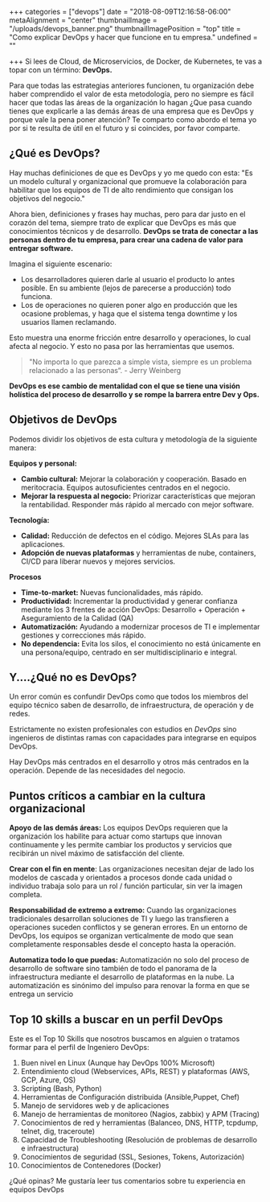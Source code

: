 +++
categories = ["devops"]
date = "2018-08-09T12:16:58-06:00"
metaAlignment = "center"
thumbnailImage = "/uploads/devops_banner.png"
thumbnailImagePosition = "top"
title = "Como explicar DevOps y hacer que funcione en tu empresa."
undefined = ""

+++
Si lees de Cloud, de Microservicios, de Docker, de Kubernetes, te vas a topar con un término: **DevOps.**

Para que todas las estrategias anteriores funcionen, tu organización debe haber comprendido el valor de esta metodología, pero no siempre es fácil hacer que todas las áreas de la organización lo hagan ¿Que pasa cuando tienes que explicarle a las demás áreas de una empresa que es DevOps y porque vale la pena poner atención? Te comparto como abordo el tema yo por si te resulta de útil en el futuro y si coincides, por favor comparte.

## ¿Qué es DevOps?

Hay muchas definiciones de que es DevOps y yo me quedo con esta: "Es un modelo cultural y organizacional que promueve la colaboración para habilitar que los equipos de TI de alto rendimiento que consigan los objetivos del negocio."

Ahora bien, definiciones y frases hay muchas, pero para dar justo en el corazón del tema, siempre trato de explicar que  DevOps es más que conocimientos técnicos y de desarrollo. **DevOps se trata de conectar a las personas dentro de tu empresa, para crear una cadena de valor para entregar software.**

Imagina el siguiente escenario:

* Los desarrolladores quieren darle al usuario el producto lo antes posible. En su ambiente (lejos de parecerse a producción) todo funciona.
* Los de operaciones no quieren poner algo en producción que les ocasione problemas, y haga que el sistema tenga downtime y los usuarios llamen reclamando.

Esto muestra una enorme fricción entre desarrollo y operaciones, lo cual afecta al negocio. Y esto no pasa por las herramientas que usemos.

> "No importa lo que parezca a simple vista, siempre es un problema relacionado a las personas“. - Jerry Weinberg

**DevOps es ese cambio de mentalidad con el que se tiene una visión holística del proceso de desarrollo y se rompe la barrera entre Dev y Ops.**

## Objetivos de DevOps

Podemos dividir los objetivos de esta cultura y metodología de la siguiente manera:

**Equipos y personal:**

* **Cambio cultural:** Mejorar la colaboración y cooperación. Basado en meritocracia. Equipos autosuficientes centrados en el negocio.
* **Mejorar la respuesta al negocio:** Priorizar características que mejoran la rentabilidad. Responder más rápido al mercado con mejor software.

**Tecnología:**

* **Calidad:** Reducción de defectos en el código. Mejores SLAs para las aplicaciones.
* **Adopción de nuevas plataformas** y herramientas de nube, containers, CI/CD para liberar nuevos y mejores servicios.

**Procesos**

* **Time-to-market:** Nuevas funcionalidades, más rápido.
* **Productividad:** Incrementar la productividad y generar confianza mediante los 3 frentes de acción DevOps: Desarrollo + Operación + Aseguramiento de la Calidad (QA)
* **Automatización:** Ayudando a modernizar procesos de TI e implementar gestiones y correcciones más rápido.
* **No dependencia:** Evita los silos, el conocimiento no está únicamente en una persona/equipo, centrado en ser multidisciplinario e integral.

## Y....¿Qué no es DevOps?

Un error común es confundir DevOps como que todos los miembros del equipo técnico saben de desarrollo, de infraestructura, de operación y de redes.

Estrictamente no existen profesionales con estudios en _DevOps_ sino ingenieros de distintas ramas con capacidades para integrarse en equipos DevOps.

Hay DevOps más centrados en el desarrollo y otros más centrados en la operación. Depende de las necesidades del negocio.

## Puntos críticos a cambiar en la cultura organizacional

**Apoyo de las demás áreas:** Los equipos  DevOps requieren que la organización los habilite para actuar como startups que innovan continuamente y les permite cambiar los productos y servicios que recibirán un nivel máximo de satisfacción del cliente.

**Crear con el fin en mente**: Las organizaciones necesitan dejar de lado los modelos de cascada y orientados a procesos donde cada unidad o individuo trabaja solo para un rol / función particular, sin ver la imagen completa.

**Responsabilidad de extremo a extremo:** Cuando las organizaciones tradicionales desarrollan soluciones de TI y luego las transfieren a operaciones suceden conflictos y se generan errores. En un entorno de DevOps, los equipos se organizan verticalmente de modo que sean completamente responsables desde el concepto hasta la operación.

**Automatiza todo lo que puedas:** Automatización no solo del proceso de desarrollo de software sino también de todo el panorama de la infraestructura mediante el desarrollo de plataformas en la nube. La automatización es sinónimo del impulso para renovar la forma en que se entrega un servicio

## Top 10 skills a buscar en un perfil DevOps

Este es el Top 10 Skills  que nosotros buscamos en alguien o tratamos formar para el perfil de Ingeniero DevOps:

 1. Buen nivel en Linux  (Aunque hay DevOps 100% Microsoft)
 2. Entendimiento cloud (Webservices, APIs, REST) y plataformas (AWS, GCP, Azure, OS)
 3. Scripting (Bash, Python)
 4. Herramientas de Configuración distribuida (Ansible,Puppet, Chef)
 5. Manejo de servidores web y de aplicaciones
 6. Manejo de herramientas de monitoreo (Nagios, zabbix) y APM (Tracing)
 7. Conocimientos de red y herramientas (Balanceo, DNS, HTTP, tcpdump, telnet, dig, traceroute)
 8. Capacidad de Troubleshooting (Resolución de problemas de desarrollo e infraestructura)
 9. Conocimientos de seguridad (SSL, Sesiones, Tokens, Autorización)
10. Conocimientos de Contenedores (Docker)

¿Qué opinas? Me gustaría leer tus comentarios sobre tu experiencia en equipos DevOps